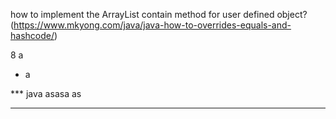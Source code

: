 how to implement the ArrayList contain method for user defined object? (https://www.mkyong.com/java/java-how-to-overrides-equals-and-hashcode/)

8 a
* a

*** java
asasa
as
***
